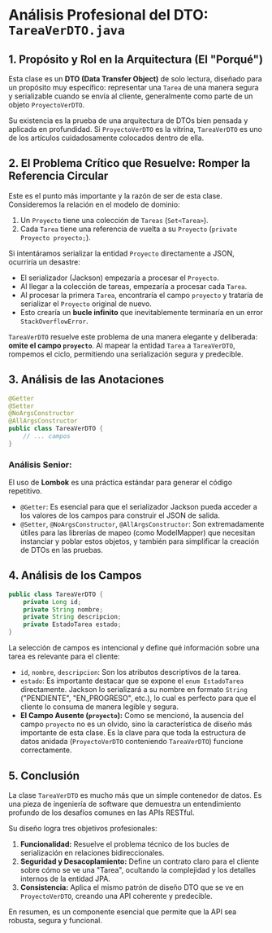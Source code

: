 # **Análisis Profesional del DTO: `TareaVerDTO.java`**

## **1. Propósito y Rol en la Arquitectura (El "Porqué")**

Esta clase es un **DTO (Data Transfer Object)** de solo lectura, diseñado para un propósito muy específico: representar una `Tarea` de una manera segura y serializable cuando se envía al cliente, generalmente como parte de un objeto `ProyectoVerDTO`.

Su existencia es la prueba de una arquitectura de DTOs bien pensada y aplicada en profundidad. Si `ProyectoVerDTO` es la vitrina, `TareaVerDTO` es uno de los artículos cuidadosamente colocados dentro de ella.

## **2. El Problema Crítico que Resuelve: Romper la Referencia Circular**

Este es el punto más importante y la razón de ser de esta clase. Consideremos la relación en el modelo de dominio:

1. Un `Proyecto` tiene una colección de `Tareas` (`Set<Tarea>`).
2. Cada `Tarea` tiene una referencia de vuelta a su `Proyecto` (`private Proyecto proyecto;`).

Si intentáramos serializar la entidad `Proyecto` directamente a JSON, ocurriría un desastre:

- El serializador (Jackson) empezaría a procesar el `Proyecto`.
- Al llegar a la colección de tareas, empezaría a procesar cada `Tarea`.
- Al procesar la primera `Tarea`, encontraría el campo `proyecto` y trataría de serializar el `Proyecto` original de nuevo.
- Esto crearía un **bucle infinito** que inevitablemente terminaría en un error `StackOverflowError`.

`TareaVerDTO` resuelve este problema de una manera elegante y deliberada: **omite el campo `proyecto`**. Al mapear la entidad `Tarea` a `TareaVerDTO`, rompemos el ciclo, permitiendo una serialización segura y predecible.

## **3. Análisis de las Anotaciones**

```java
@Getter
@Setter
@NoArgsConstructor
@AllArgsConstructor
public class TareaVerDTO {
    // ... campos
}

```

### **Análisis Senior:**

El uso de **Lombok** es una práctica estándar para generar el código repetitivo.

- `@Getter`: Es esencial para que el serializador Jackson pueda acceder a los valores de los campos para construir el JSON de salida.
- `@Setter`, `@NoArgsConstructor`, `@AllArgsConstructor`: Son extremadamente útiles para las librerías de mapeo (como ModelMapper) que necesitan instanciar y poblar estos objetos, y también para simplificar la creación de DTOs en las pruebas.

## **4. Análisis de los Campos**

```java
public class TareaVerDTO {
    private Long id;
    private String nombre;
    private String descripcion;
    private EstadoTarea estado;
}

```

La selección de campos es intencional y define qué información sobre una tarea es relevante para el cliente:

- `id`, `nombre`, `descripcion`: Son los atributos descriptivos de la tarea.
- `estado`: Es importante destacar que se expone el `enum EstadoTarea` directamente. Jackson lo serializará a su nombre en formato `String` ("PENDIENTE", "EN_PROGRESO", etc.), lo cual es perfecto para que el cliente lo consuma de manera legible y segura.
- **El Campo Ausente (`proyecto`):** Como se mencionó, la ausencia del campo `proyecto` no es un olvido, sino la característica de diseño más importante de esta clase. Es la clave para que toda la estructura de datos anidada (`ProyectoVerDTO` conteniendo `TareaVerDTO`) funcione correctamente.

## **5. Conclusión**

La clase `TareaVerDTO` es mucho más que un simple contenedor de datos. Es una pieza de ingeniería de software que demuestra un entendimiento profundo de los desafíos comunes en las APIs RESTful.

Su diseño logra tres objetivos profesionales:

1. **Funcionalidad:** Resuelve el problema técnico de los bucles de serialización en relaciones bidireccionales.
2. **Seguridad y Desacoplamiento:** Define un contrato claro para el cliente sobre cómo se ve una "Tarea", ocultando la complejidad y los detalles internos de la entidad JPA.
3. **Consistencia:** Aplica el mismo patrón de diseño DTO que se ve en `ProyectoVerDTO`, creando una API coherente y predecible.

En resumen, es un componente esencial que permite que la API sea robusta, segura y funcional.